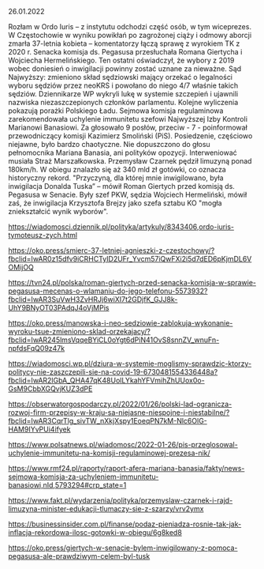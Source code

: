 26.01.2022

Rozłam w Ordo Iuris – z instytutu odchodzi część osób, w tym wiceprezes. W Częstochowie w wyniku powikłań po zagrożonej ciąży i odmowy aborcji zmarła 37-letnia kobieta – komentatorzy łączą sprawę z wyrokiem TK z 2020 r. Senacka komisja ds. Pegasusa przesłuchała Romana Giertycha i Wojciecha Hermelińskiego. Ten ostatni oświadczył, że wybory z 2019 wobec doniesień o inwigilacji powinny zostać uznane za nieważne. Sąd Najwyższy: zmieniono skład sędziowski mający orzekać o legalności wyboru sędziów przez neoKRS i powołano do niego 4/7 właśnie takich sędziów. Dziennikarze WP wykryli lukę w systemie szczepień i ujawnili nazwiska niezaszczepionych członków parlamentu. Kolejne wyliczenia pokazują porażki Polskiego Ładu. Sejmowa komisja regulaminowa zarekomendowała uchylenie immunitetu szefowi Najwyższej Izby Kontroli Marianowi Banasiowi. Za głosowało 9 posłów, przeciw - 7 - poinformował przewodniczący komisji Kazimierz Smoliński (PiS). Posiedzenie, częściowo niejawne, było bardzo chaotyczne. Nie dopuszczono do głosu pełnomocnika Mariana Banasia, ani polityków opozycji. Interweniować musiała Straż Marszałkowska. Przemysław Czarnek pędził limuzyną ponad 180km/h. W obiegu znalazło się aż 340 mld zł gotówki, co oznacza historyczny rekord. "Przyczyną, dla której mnie inwigilowano, była inwigilacja Donalda Tuska” – mówił Roman Giertych przed komisją ds. Pegasusa w Senacie. Były szef PKW, sędzia Wojciech Hermeliński, mówił zaś, że inwigilacja Krzysztofa Brejzy jako szefa sztabu KO "mogła zniekształcić wynik wyborów".

https://wiadomosci.dziennik.pl/polityka/artykuly/8343406,ordo-iuris-tymoteusz-zych.html

https://oko.press/smierc-37-letniej-agnieszki-z-czestochowy/?fbclid=IwAR0z15dfv9iCRHCTyID2UFr_Yvcm57iQwFXi2i5d7dED6pKjmDL6VOMijOQ

https://tvn24.pl/polska/roman-giertych-przed-senacka-komisja-w-sprawie-pegasusa-mecenas-o-wlamaniu-do-jego-telefonu-5573932?fbclid=IwAR3SuVwH3ZvHRJj6wiXI7t2GDjfK_GJJ8k-UhY9BNyOT03PAdqJ4oVjMPis

https://oko.press/manowska-i-neo-sedziowie-zablokuja-wykonanie-wyroku-tsue-zmieniono-sklad-orzekajacy/?fbclid=IwAR245lmsVqqeBYiCL0oYgt6dPiN41OvS8snnZV_wnuFn-npfdsFqQ09z47k

https://wiadomosci.wp.pl/dziura-w-systemie-moglismy-sprawdzic-ktorzy-politycy-nie-zaszczepili-sie-na-covid-19-6730481554336448a?fbclid=IwAR2lGbA_QHA47qK48UolLYkahYFVmihZhUUox0o-GsM9CbbXGQvjKUZ3dPE

https://obserwatorgospodarczy.pl/2022/01/26/polski-lad-ogranicza-rozwoj-firm-przepisy-w-kraju-sa-niejasne-niespojne-i-niestabilne/?fbclid=IwAR3CqrTlg_sivTW_nXkjXspy1EoeqPN7kM-Nlc6OlG-HAM9IYvPUi4ifyek

https://www.polsatnews.pl/wiadomosc/2022-01-26/pis-przeglosowal-uchylenie-immunitetu-na-komisji-regulaminowej-prezesa-nik/

https://www.rmf24.pl/raporty/raport-afera-mariana-banasia/fakty/news-sejmowa-komisja-za-uchyleniem-immunitetu-banasiowi,nId,5793294#crp_state=1

https://www.fakt.pl/wydarzenia/polityka/przemyslaw-czarnek-i-rajd-limuzyna-minister-edukacji-tlumaczy-sie-z-szarzy/vrv2ymx

https://businessinsider.com.pl/finanse/podaz-pieniadza-rosnie-tak-jak-inflacja-rekordowa-ilosc-gotowki-w-obiegu/6g8ked8

https://oko.press/giertych-w-senacie-bylem-inwigilowany-z-pomoca-pegasusa-ale-prawdziwym-celem-byl-tusk